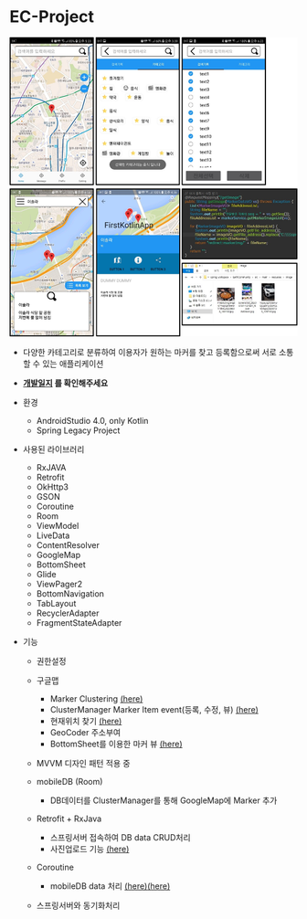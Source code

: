# EC-Project

![home](image/README.JPG)

- 다양한 카테고리로 분류하여 이용자가 원하는 마커를 찾고 등록함으로써 서로 소통할 수 있는 애플리케이션

- **[개발일지](https://github.com/vvvvvoin/EC-Project/blob/master/EC%ED%94%84%EB%A1%9C%EC%A0%9D%ED%8A%B8%20%EC%9D%BC%EC%A7%80.md) 를 확인해주세요**


- 환경
  - AndroidStudio 4.0, only Kotlin
  - Spring Legacy Project
- 사용된 라이브러리

  - RxJAVA
  - Retrofit
  - OkHttp3
  - GSON
  - Coroutine
  - Room
  - ViewModel
  - LiveData
  - ContentResolver
  - GoogleMap
  - BottomSheet
  - Glide
  - ViewPager2
  - BottomNavigation
  - TabLayout
  - RecyclerAdapter
  - FragmentStateAdapter
- 기능
  - 권한설정
  - 구글맵
    - Marker Clustering [(here)](https://github.com/vvvvvoin/EC-Project/blob/master/EC%ED%94%84%EB%A1%9C%EC%A0%9D%ED%8A%B8%20%EC%9D%BC%EC%A7%80.md#20200722)
    - ClusterManager Marker Item event(등록, 수정, 뷰) [(here)](https://github.com/vvvvvoin/EC-Project/blob/master/EC%ED%94%84%EB%A1%9C%EC%A0%9D%ED%8A%B8%20%EC%9D%BC%EC%A7%80.md#20200726)
    - 현재위치 찾기 [(here)](https://github.com/vvvvvoin/EC-Project/blob/master/EC%ED%94%84%EB%A1%9C%EC%A0%9D%ED%8A%B8%20%EC%9D%BC%EC%A7%80.md#20200726)
    - GeoCoder 주소부여
    - BottomSheet를 이용한 마커 뷰 [(here)](https://github.com/vvvvvoin/EC-Project/blob/master/EC%ED%94%84%EB%A1%9C%EC%A0%9D%ED%8A%B8%20%EC%9D%BC%EC%A7%80.md#20200831)
  - MVVM 디자인 패턴 적용 중
  - mobileDB (Room) 
    
    - DB데이터를 ClusterManager를 통해 GoogleMap에 Marker 추가
  - Retrofit + RxJava
    - 스프링서버 접속하여 DB data CRUD처리
    - 사진업로드 기능 [(here)](https://github.com/vvvvvoin/EC-Project/blob/master/EC%ED%94%84%EB%A1%9C%EC%A0%9D%ED%8A%B8%20%EC%9D%BC%EC%A7%80.md#20200802)
  - Coroutine
    
    - mobileDB data 처리 [(here)](https://github.com/vvvvvoin/EC-Project/blob/master/EC%ED%94%84%EB%A1%9C%EC%A0%9D%ED%8A%B8%20%EC%9D%BC%EC%A7%80.md#20200730)[(here)](https://github.com/vvvvvoin/EC-Project/blob/master/EC%ED%94%84%EB%A1%9C%EC%A0%9D%ED%8A%B8%20%EC%9D%BC%EC%A7%80.md#20200809)
  - 스프링서버와 동기화처리 

